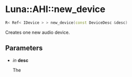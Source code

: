 # Luna::AHI::new_device

```c++
R< Ref< IDevice > > new_device(const DeviceDesc &desc)
```

Creates one new audio device. 



## Parameters
* *in* **desc**

    The 

